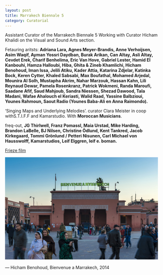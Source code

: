 ```yaml
---
layout: post
title: Marrakech Biennale 5
category: Curatorial
---
```


Assistant Curator of the Marrakech Biennale 5
Working with Curator Hicham Khalidi on the Visual and Sound Arts section.

Fetauring aritsts: __Adriana Lara, Agnes Meyer-Brandis, Anne Verhoijsen, Asim Waqif, Ayman Yossri Daydban, Burak Arikan, Can Altay, Asli Altay, Cevdet Erek, Charif Benhelima, Eric Van Hove, Gabriel Lester, Hamid El Kanbouhi, Hamza Halloubi, Hiba, Ghita & Zineb Khamlichi, Hicham Benohoud, Iman Issa, Jelili Atiku, Kader Attia, Katarina Zdjelar, Katinka Bock, Keren Cytter, Khaled Sabsabi, Max Boufathal, Mohamed Arjedal, Mounira Al Solh, Mustapha Akrim, Nahar Marzouk, Hassan Kahn, Lili Reynaud Dewar, Pamela Rosenkranz, Patrick Wokmeni, Randa Maroufi, Saadane Afif, Saud Mahjoub, Sandra Niessen, Shezad Dawood, Tala Madani, Wafae Ahalouch el Keriasti, Walid Raad, Yassine Balbzioui, Younes Rahmoun, Saout Radio (Younes Baba-Ali en Anna Raimondo).__

‘Singing Maps and Underlying Melodies’. curator Clara Meister in coop withS.T.I.F.F and Kamarstudio. With __Moroccan Musicians__.

freq-out, __JG Thirlwell, Franz Pomassl, Maia Urstad, Mike Harding, Brandon LaBelle, BJ Nilsen, Christine Ödlund, Kent Tankred, Jacob Kirkegaard, Tommi Grönlund / Petteri Nisunen, Carl Michael von Hausswolff, Kamarstudios, Leif Elggren, leif e. boman.__

[Frieze film](http://video.frieze.com/film/marrakech-biennale-5-where-are-we-now/)

![03-03-14-b](/assets/img/03-03-14-b.jpg)

— Hicham Benohoud, Bienvenue a Marrakech,  2014
